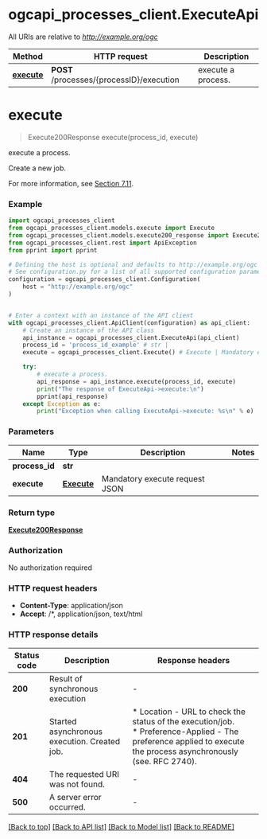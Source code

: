 # ogcapi_processes_client.ExecuteApi

All URIs are relative to *http://example.org/ogc*

Method | HTTP request | Description
------------- | ------------- | -------------
[**execute**](ExecuteApi.md#execute) | **POST** /processes/{processID}/execution | execute a process.


# **execute**
> Execute200Response execute(process_id, execute)

execute a process.

Create a new job.

For more information, see [Section 7.11](https://docs.ogc.org/is/18-062r2/18-062r2.html#sc_create_job).


### Example


```python
import ogcapi_processes_client
from ogcapi_processes_client.models.execute import Execute
from ogcapi_processes_client.models.execute200_response import Execute200Response
from ogcapi_processes_client.rest import ApiException
from pprint import pprint

# Defining the host is optional and defaults to http://example.org/ogc
# See configuration.py for a list of all supported configuration parameters.
configuration = ogcapi_processes_client.Configuration(
    host = "http://example.org/ogc"
)


# Enter a context with an instance of the API client
with ogcapi_processes_client.ApiClient(configuration) as api_client:
    # Create an instance of the API class
    api_instance = ogcapi_processes_client.ExecuteApi(api_client)
    process_id = 'process_id_example' # str | 
    execute = ogcapi_processes_client.Execute() # Execute | Mandatory execute request JSON

    try:
        # execute a process.
        api_response = api_instance.execute(process_id, execute)
        print("The response of ExecuteApi->execute:\n")
        pprint(api_response)
    except Exception as e:
        print("Exception when calling ExecuteApi->execute: %s\n" % e)
```



### Parameters


Name | Type | Description  | Notes
------------- | ------------- | ------------- | -------------
 **process_id** | **str**|  | 
 **execute** | [**Execute**](Execute.md)| Mandatory execute request JSON | 

### Return type

[**Execute200Response**](Execute200Response.md)

### Authorization

No authorization required

### HTTP request headers

 - **Content-Type**: application/json
 - **Accept**: /*, application/json, text/html

### HTTP response details

| Status code | Description | Response headers |
|-------------|-------------|------------------|
**200** | Result of synchronous execution |  -  |
**201** | Started asynchronous execution. Created job. |  * Location - URL to check the status of the execution/job. <br>  * Preference-Applied - The preference applied to execute the process asynchronously (see. RFC 2740). <br>  |
**404** | The requested URI was not found. |  -  |
**500** | A server error occurred. |  -  |

[[Back to top]](#) [[Back to API list]](../README.md#documentation-for-api-endpoints) [[Back to Model list]](../README.md#documentation-for-models) [[Back to README]](../README.md)

